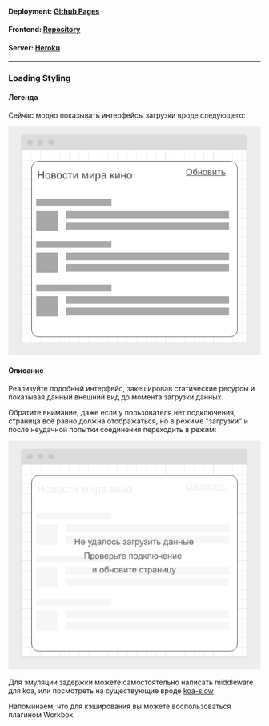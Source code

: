 #### Deployment: <a href="https://sergius92739.github.io/ahj-12.1-workers_loading_styling_frontend/">Github Pages</a>
#### Frontend: <a href="https://github.com/Sergius92739/ahj-12.1-workers_loading_styling_frontend">Repository</a>
#### Server: <a href="https://ahj-workers-loading-styling.herokuapp.com/">Heroku</a>

---

### Loading Styling

#### Легенда

Сейчас модно показывать интерфейсы загрузки вроде следующего:

![](./pic/loading.png)

#### Описание

Реализуйте подобный интерфейс, закешировав статические ресурсы и показывая данный внешний вид до момента загрузки данных.

Обратите внимание, даже если у пользователя нет подключения, страница всё равно должна отображаться, но в режиме "загрузки" и после неудачной попытки соединения переходить в режим:

![](./pic/loading-2.png)

Для эмуляции задержки можете самостоятельно написать middleware для koa, или посмотреть на существующие вроде [koa-slow](https://github.com/bahmutov/koa-slow)

Напоминаем, что для кэширования вы можете воспользоваться плагином Workbox.
